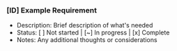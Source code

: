 ### [ID] Example Requirement

- Description: Brief description of what's needed
- Status: [ ] Not started | [~] In progress | [x] Complete
- Notes: Any additional thoughts or considerations
